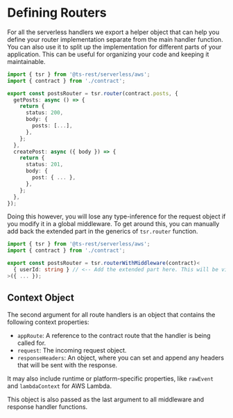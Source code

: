 # Defining Routers

For all the serverless handlers we export a helper object that can help you define your router implementation separate from the main handler function.
You can also use it to split up the implementation for different parts of your application. This can be useful for organizing your code and keeping it maintainable.

```typescript
import { tsr } from '@ts-rest/serverless/aws';
import { contract } from './contract';

export const postsRouter = tsr.router(contract.posts, {
  getPosts: async () => {
    return {
      status: 200,
      body: {
        posts: [...],
      },
    };
  },
  createPost: async ({ body }) => {
    return { 
      status: 201,
      body: {
        post: { ... },
      },
    };
  },
});
```

Doing this however, you will lose any type-inference for the request object if you modify it in a global middleware.
To get around this, you can manually add back the extended part in the generics of `tsr.router` function.

```typescript
import { tsr } from '@ts-rest/serverless/aws';
import { contract } from './contract';

export const postsRouter = tsr.routerWithMiddleware(contract)<
  { userId: string } // <-- Add the extended part here. This will be visible in request.userId
>({ ... });
```
## Context Object

The second argument for all route handlers is an object that contains the following context properties:

- `appRoute`: A reference to the contract route that the handler is being called for.
- `request`: The incoming request object.
- `responseHeaders`: An object, where you can set and append any headers that will be sent with the response.

It may also include runtime or platform-specific properties, like `rawEvent` and `lambdaContext` for AWS Lambda.

This object is also passed as the last argument to all middleware and response handler functions.
